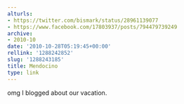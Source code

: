 ```yaml
---
alturls:
- https://twitter.com/bismark/status/28961139077
- https://www.facebook.com/17803937/posts/794479739249
archive:
- 2010-10
date: '2010-10-28T05:19:45+00:00'
rellink: '1288242852'
slug: '1288243185'
title: Mendocino
type: link
---
```


omg I blogged about our vacation.

